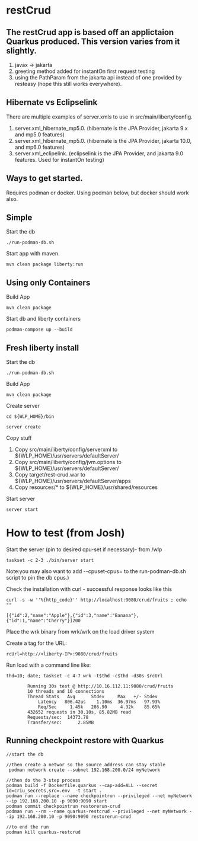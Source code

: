 # restCrud

## The restCrud app is based off an applictaion Quarkus produced. This version varies from it slightly.
1. javax -> jakarta
2. greeting method added for instantOn first request testing
3. using the PathParam from the jakarta api instead of one provided by resteasy (hope this still works everywhere).

## Hibernate vs Eclipselink
There are multiple examples of server.xmls to use in src/main/liberty/config.
1. server.xml_hibernate_mp5.0. (hibernate is the JPA Provider, jakarta 9.x and mp5.0 features)
2. server.xml_hibernate_mp5.0. (hibernate is the JPA Provider, jakarta 10.0, and mp6.0 features)
3. server.xml_eclipelink. (eclipselink is the JPA Provider, and jakarta 9.0 features. Used for instantOn testing)

## Ways to get started.
Requires podman or docker. Using podman below, but docker should work also.

## Simple
Start the db

```./run-podman-db.sh```

Start app with maven.

```mvn clean package liberty:run```


## Using only Containers

Build App

```mvn clean package```

Start db and liberty containers

```podman-compose up --build```


## Fresh liberty install

Start the db

```./run-podman-db.sh```


Build App

```mvn clean package```

Create server

```cd ${WLP_HOME}/bin```

```server create```

Copy stuff
1. Copy src/main/liberty/config/serverxml to ${WLP_HOME}/usr/servers/defaultServer/
2. Copy src/main/liberty/config/jvm.options to ${WLP_HOME}/usr/servers/defaultServer/
3. Copy target/rest-crud.war to ${WLP_HOME}/usr/servers/defaultServer/apps
4. Copy resources/* to ${WLP_HOME}/usr/shared/resources

Start server

```server start```



# How to test (from Josh)
Start the server (pin to desired cpu-set if necessary)- from <liberty-install>/wlp

```taskset -c 2-3 ./bin/server start```

Note:you may also want to add --cpuset-cpus=<cpus> to the run-podman-db.sh script to pin the db cpus.)

Check the installation with curl - successful response looks like this

``` curl -s -w ''%{http_code}'' http://localhost:9080/crud/fruits ; echo "" ```

``` [{"id":2,"name":"Apple"},{"id":3,"name":"Banana"},{"id":1,"name":"Cherry"}]200 ```

Place the wrk binary from wrk/wrk on the load driver system

Create a tag for the URL:

 ```rcUrl=http://<liberty-IP>:9080/crud/fruits```

Run load with a command line like:

```thd=10; date; taskset -c 4-7 wrk -t$thd -c$thd -d30s $rcUrl```

```     Tue May  2 17:58:39 EDT 2023
        Running 30s test @ http://10.16.112.11:9080/crud/fruits
        10 threads and 10 connections
        Thread Stats   Avg      Stdev     Max   +/- Stdev
            Latency   806.42us    1.10ms  36.97ms   97.93%
            Req/Sec     1.45k   286.90     4.32k    85.65%
        432652 requests in 30.10s, 85.82MB read
        Requests/sec:  14373.78
        Transfer/sec:      2.85MB
```

## Running checkpoint restore with Quarkus
```
//start the db

//then create a networ so the source address can stay stable
 podman network create --subnet 192.168.200.0/24 myNetwork

//then do the 3-step process
podman build -f Dockerfile.quarkus --cap-add=ALL --secret id=criu_secrets,src=.env  -t start .
podman run --replace --name checkpointrun --privileged --net myNetwork --ip 192.168.200.10 -p 9090:9090 start
podman commit checkpointrun restorerun-crud
podman run --rm --name quarkus-restcrud --privileged --net myNetwork --ip 192.168.200.10 -p 9090:9090 restorerun-crud

//to end the run
podman kill quarkus-restcrud
```

